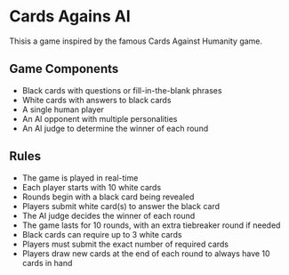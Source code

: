 # Cards Agains AI

Thisis a game inspired by the famous Cards Against Humanity game.

## Game Components
- Black cards with questions or fill-in-the-blank phrases
- White cards with answers to black cards
- A single human player
- An AI opponent with multiple personalities
- An AI judge to determine the winner of each round

## Rules
- The game is played in real-time
- Each player starts with 10 white cards
- Rounds begin with a black card being revealed
- Players submit white card(s) to answer the black card
- The AI judge decides the winner of each round
- The game lasts for 10 rounds, with an extra tiebreaker round if needed
- Black cards can require up to 3 white cards
- Players must submit the exact number of required cards
- Players draw new cards at the end of each round to always have 10 cards in hand
